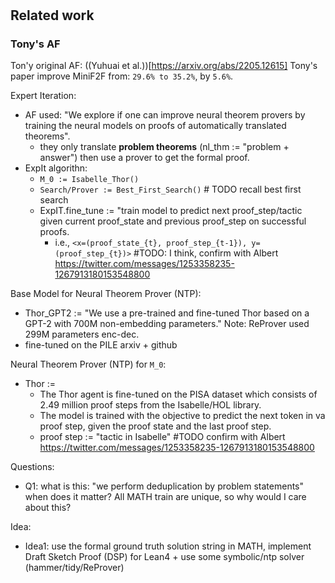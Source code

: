 #

## Related work

### Tony's AF
Ton'y original AF: ((Yuhuai et al.))[https://arxiv.org/abs/2205.12615]
Tony's paper improve MiniF2F from: `29.6% to 35.2%`, by `5.6%`. 

Expert Iteration:
-  AF used: "We explore if one can improve neural theorem provers by training the neural models on proofs of automatically translated theorems".
    - they only translate **problem theorems** (nl_thm := "problem + answer") then use a prover to get the formal proof.
- ExpIt algorithn:
    - `M_0 := Isabelle_Thor()`
    - `Search/Prover := Best_First_Search()`  # TODO recall best first search
    - ExpIT.fine_tune := "train model to predict next proof_step/tactic given current proof_state and previous proof_step on successful proofs.
        - i.e., `<x=(proof_state_{t}, proof_step_{t-1}), y=(proof_step_{t})>`  #TODO: I think, confirm with Albert https://twitter.com/messages/1253358235-1267913180153548800

Base Model for Neural Theorem Prover (NTP):
- Thor_GPT2 := "We use a pre-trained and fine-tuned Thor based on a GPT-2 with 700M non-embedding parameters." Note: ReProver used 299M parameters enc-dec. 
- fine-tuned on the PILE arxiv + github

Neural Theorem Prover (NTP) for `M_0`:
- Thor := 
    - The Thor agent is fine-tuned on the PISA dataset which consists of 2.49 million proof steps from the Isabelle/HOL library.
    - The model is trained with the objective to predict the next token in va proof step, given the proof state and the last proof step.
    - proof step := "tactic in Isabelle"  #TODO confirm with Albert https://twitter.com/messages/1253358235-1267913180153548800

Questions: 
- Q1: what is this: "we perform deduplication by problem statements" when does it matter? All MATH train are unique, so why would I care about this?

Idea:
- Idea1: use the formal ground truth solution string in MATH, implement Draft Sketch Proof (DSP) for Lean4 + use some symbolic/ntp solver (hammer/tidy/ReProver)